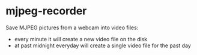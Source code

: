 # mjpeg-recorder

Save MJPEG pictures from a webcam into video files: 
  * every minute it will create a new video file on the disk
  * at past midnight everyday will create a single video file for the past day
